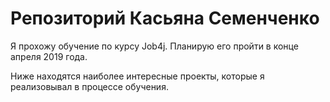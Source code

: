 # Репозиторий Касьяна Семенченко

Я прохожу обучение по курсу Job4j. Планирую его пройти в конце апреля 2019 года.

Ниже находятся наиболее интересные проекты, которые я реализовывал в процессе обучения.

